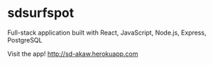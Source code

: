 # sdsurfspot

Full-stack application built with React, JavaScript, Node.js, Express, PostgreSQL

Visit the app! 
http://sd-akaw.herokuapp.com
